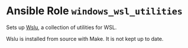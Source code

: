 # Ansible Role `windows_wsl_utilities`

Sets up [Wslu][wslu], a collection of utilities for WSL.

Wslu is installed from source with Make. It is not kept up to date.

[wslu]: https://github.com/wslutilities/wslu
